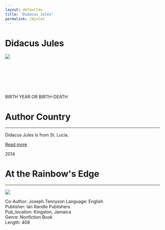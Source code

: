 ```yaml
---
layout: defaultau
title: "Didacus Jules"
permalink: /djules
---
```

<!-- partial:index.partial.html -->
<div class="content">
    <h1>Didacus Jules</h1>
    <div class="quote">
        <div><img src="https://upload.wikimedia.org/wikipedia/commons/thumb/a/ae/Didacus_Jules_-_2019_%28cropped%29.jpg/330px-Didacus_Jules_-_2019_%28cropped%29.jpg" class="logo"></div>
    </div>
    <div class="timeline">
        <div style="padding-bottom:100px;"></div>
        <div class="block">
            <div class="date right"><p class="right"> BIRTH YEAR OR BIRTH-DEATH </p></div>
            <div class="dot"></div>
            <div class="left first">
                <h1>Author Country</h1><hr>
            <p>Didacus Jules is from St. Lucia.</p>
                <a href="https://en.wikipedia.org/wiki/Didacus_Jules"_blank">Read more</a>
            </div>
        </div>
        <div class="block">
            <div class="date left"><p class="left">2014</p></div>
            <div class="dot"></div>
            <div class="right">
                <h1>At the Rainbow's Edge</h1><hr>
                <p><img src="https://m.media-amazon.com/images/I/41SJC9YF30L._SX305_BO1,204,203,200_.jpg"></p>
                <p>
		    Co-Author: Joseph Tennyson                
		    Language: English<br/>
                Publisher: Ian Randle Publishers<br/>
                Pub_location: Kingston, Jamaica<br/>
                Genre: Nonfiction Book<br/>
                Length: 408 <br/>                   </p>
            </div>
        </div>
